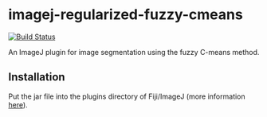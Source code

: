 # imagej-regularized-fuzzy-cmeans

[![Build Status](https://travis-ci.org/IES-HelmholtzZentrumMunchen/imagej-regularized-fuzzy-cmeans.svg?branch=master)](https://travis-ci.org/IES-HelmholtzZentrumMunchen/imagej-regularized-fuzzy-cmeans)

An ImageJ plugin for image segmentation using the fuzzy C-means method.

## Installation

Put the jar file into the plugins directory of Fiji/ImageJ (more information [here](https://imagej.net/Installing_3rd_party_plugins)).
